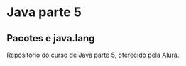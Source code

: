 # Java parte 5

## Pacotes e java.lang

Repositório do curso de Java parte 5, oferecido pela Alura.
